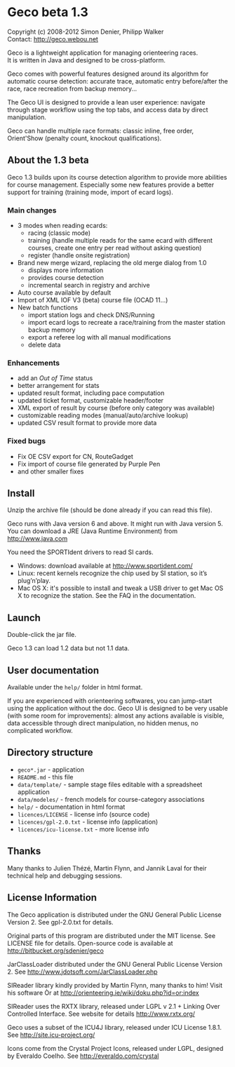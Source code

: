 Geco beta 1.3
=============
Copyright (c) 2008-2012 Simon Denier, Philipp Walker  
Contact: http://geco.webou.net

Geco is a lightweight application for managing orienteering races.  
It is written in Java and designed to be cross-platform.  

Geco comes with powerful features designed around its algorithm for automatic course detection: accurate trace, automatic entry before/after the race, race recreation from backup memory...

The Geco UI is designed to provide a lean user experience: navigate through stage workflow using the top tabs, and access data by direct manipulation.

Geco can handle multiple race formats: classic inline, free order, Orient'Show (penalty count, knockout qualifications).


About the 1.3 beta
------------------

Geco 1.3 builds upon its course detection algorithm to provide more abilities for course management. Especially some new features provide a better support for training (training mode, import of ecard logs).

### Main changes
- 3 modes when reading ecards:
    - racing (classic mode)
    - training (handle multiple reads for the same ecard with different courses, create one entry per read without asking question)
    - register (handle onsite registration)
- Brand new merge wizard, replacing the old merge dialog from 1.0
    - displays more information
    - provides course detection
    - incremental search in registry and archive
- Auto course available by default
- Import of XML IOF V3 (beta) course file (OCAD 11...)
- New batch functions
    - import station logs and check DNS/Running
    - import ecard logs to recreate a race/training from the master station backup memory
    - export a referee log with all manual modifications
    - delete data

### Enhancements
- add an *Out of Time* status
- better arrangement for stats
- updated result format, including pace computation
- updated ticket format, customizable header/footer
- XML export of result by course (before only category was available)
- customizable reading modes (manual/auto/archive lookup)
- updated CSV result format to provide more data

### Fixed bugs
- Fix OE CSV export for CN, RouteGadget
- Fix import of course file generated by Purple Pen
- and other smaller fixes


Install
-------

Unzip the archive file (should be done already if you can read this file).

Geco runs with Java version 6 and above. It might run with Java version 5.
You can download a JRE (Java Runtime Environment) from http://www.java.com

You need the SPORTIdent drivers to read SI cards.

- Windows: download available at http://www.sportident.com/
- Linux: recent kernels recognize the chip used by SI station, so it’s plug’n’play.
- Mac OS X: it's possible to install and tweak a USB driver to get Mac OS X to recognize the station. See the FAQ in the documentation.


Launch
------

Double-click the jar file.

Geco 1.3 can load 1.2 data but not 1.1 data.

User documentation
------------------

Available under the `help/` folder in html format.

If you are experienced with orienteering softwares, you can jump-start using the application without the doc.
Geco UI is designed to be very usable (with some room for improvements): almost any actions available is visible, data accessible through direct manipulation, no hidden menus, no complicated workflow. 


Directory structure
-------------------

- `geco*.jar` - application
- `README.md` - this file
- `data/template/` - sample stage files editable with a spreadsheet application
- `data/modeles/` - french models for course-category associations
- `help/` - documentation in html format
- `licences/LICENSE` - license info (source code)
- `licences/gpl-2.0.txt` - license info (application)
- `licences/icu-license.txt` - more license info

Thanks
------

Many thanks to Julien Thézé, Martin Flynn, and Jannik Laval for their technical help and debugging sessions.


License Information
-------------------

The Geco application is distributed under the GNU General Public License Version 2. See gpl-2.0.txt for details.

Original parts of this program are distributed under the MIT license. See LICENSE file for details.
Open-source code is available at http://bitbucket.org/sdenier/geco

JarClassLoader distributed under the GNU General Public License Version 2.
See http://www.jdotsoft.com/JarClassLoader.php

SIReader library kindly provided by Martin Flynn, many thanks to him!
Visit his software Òr at http://orienteering.ie/wiki/doku.php?id=or:index

SIReader uses the RXTX library, released under LGPL v 2.1 + Linking Over Controlled Interface.
See website for details http://www.rxtx.org/

Geco uses a subset of the ICU4J library, released under ICU License 1.8.1. See http://site.icu-project.org/

Icons come from the Crystal Project Icons, released under LGPL, designed by Everaldo Coelho.
See http://everaldo.com/crystal